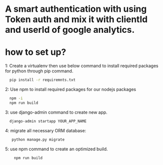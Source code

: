 # A smart authentication with using Token auth and mix it with clientId and userId of google analytics.

# how to set up?

1: Create a virtualenv then use below command to install required packages for python through pip command.

```bash
  pip install -r requiremnts.txt
```

  
2: Use npm to install required packages for our nodejs packages

```bash
  npm -i
  npm run build
```

3: use django-admin command to create new app.

```bash
  django-admin startapp YOUR_APP_NAME
```

4: migrate all necessary ORM database:

```bash
   python manage.py migrate
```

5: use npm command to create an optimized build.

```bash
    npm run build
```


  

